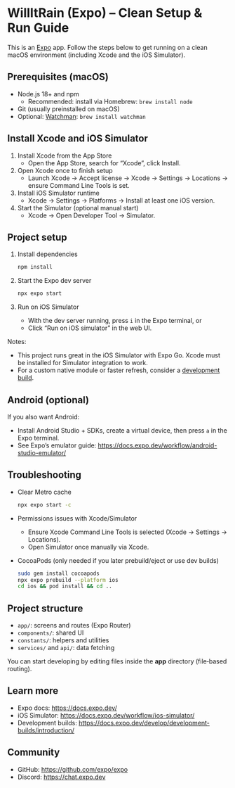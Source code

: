 # WillItRain (Expo) – Clean Setup & Run Guide

This is an [Expo](https://expo.dev) app. Follow the steps below to get running on a clean macOS environment (including Xcode and the iOS Simulator).

## Prerequisites (macOS)

- Node.js 18+ and npm
  - Recommended: install via Homebrew: `brew install node`
- Git (usually preinstalled on macOS)
- Optional: [Watchman](https://facebook.github.io/watchman/): `brew install watchman`

## Install Xcode and iOS Simulator

1. Install Xcode from the App Store
   - Open the App Store, search for “Xcode”, click Install.
2. Open Xcode once to finish setup
   - Launch Xcode → Accept license → Xcode → Settings → Locations → ensure Command Line Tools is set.
3. Install iOS Simulator runtime
   - Xcode → Settings → Platforms → Install at least one iOS version.
4. Start the Simulator (optional manual start)
   - Xcode → Open Developer Tool → Simulator.

## Project setup

1. Install dependencies

   ```bash
   npm install
   ```

2. Start the Expo dev server

   ```bash
   npx expo start
   ```

3. Run on iOS Simulator
   - With the dev server running, press `i` in the Expo terminal, or
   - Click “Run on iOS simulator” in the web UI.

Notes:

- This project runs great in the iOS Simulator with Expo Go. Xcode must be installed for Simulator integration to work.
- For a custom native module or faster refresh, consider a [development build](https://docs.expo.dev/develop/development-builds/introduction/).

## Android (optional)

If you also want Android:

- Install Android Studio + SDKs, create a virtual device, then press `a` in the Expo terminal.
- See Expo’s emulator guide: https://docs.expo.dev/workflow/android-studio-emulator/

## Troubleshooting

- Clear Metro cache

  ```bash
  npx expo start -c
  ```

- Permissions issues with Xcode/Simulator
  - Ensure Xcode Command Line Tools is selected (Xcode → Settings → Locations).
  - Open Simulator once manually via Xcode.

- CocoaPods (only needed if you later prebuild/eject or use dev builds)

  ```bash
  sudo gem install cocoapods
  npx expo prebuild --platform ios
  cd ios && pod install && cd ..
  ```

## Project structure

- `app/`: screens and routes (Expo Router)
- `components/`: shared UI
- `constants/`: helpers and utilities
- `services/` and `api/`: data fetching

You can start developing by editing files inside the **app** directory (file‑based routing).

## Learn more

- Expo docs: https://docs.expo.dev/
- iOS Simulator: https://docs.expo.dev/workflow/ios-simulator/
- Development builds: https://docs.expo.dev/develop/development-builds/introduction/

## Community

- GitHub: https://github.com/expo/expo
- Discord: https://chat.expo.dev

